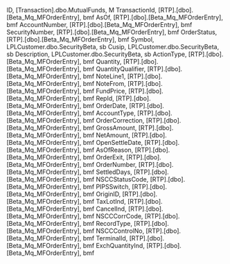 ID, [Transaction].dbo.MutualFunds, M
TransactionId, [RTP].[dbo].[Beta_Mq_MFOrderEntry], bmf
AsOf, [RTP].[dbo].[Beta_Mq_MFOrderEntry], bmf
AccountNumber, [RTP].[dbo].[Beta_Mq_MFOrderEntry], bmf
SecurityNumber, [RTP].[dbo].[Beta_Mq_MFOrderEntry], bmf
OrderStatus, [RTP].[dbo].[Beta_Mq_MFOrderEntry], bmf
Symbol, LPLCustomer.dbo.SecurityBeta, sb
Cusip, LPLCustomer.dbo.SecurityBeta, sb
Description, LPLCustomer.dbo.SecurityBeta, sb
ActionType, [RTP].[dbo].[Beta_Mq_MFOrderEntry], bmf
Quantity, [RTP].[dbo].[Beta_Mq_MFOrderEntry], bmf
QuantityQualifier, [RTP].[dbo].[Beta_Mq_MFOrderEntry], bmf
NoteLine1, [RTP].[dbo].[Beta_Mq_MFOrderEntry], bmf
NoteFrom, [RTP].[dbo].[Beta_Mq_MFOrderEntry], bmf
FundPrice, [RTP].[dbo].[Beta_Mq_MFOrderEntry], bmf
RepId, [RTP].[dbo].[Beta_Mq_MFOrderEntry], bmf
OrderDate, [RTP].[dbo].[Beta_Mq_MFOrderEntry], bmf
AccountType, [RTP].[dbo].[Beta_Mq_MFOrderEntry], bmf
OrderCorrection, [RTP].[dbo].[Beta_Mq_MFOrderEntry], bmf
GrossAmount, [RTP].[dbo].[Beta_Mq_MFOrderEntry], bmf
NetAmount, [RTP].[dbo].[Beta_Mq_MFOrderEntry], bmf
OpenSettleDate, [RTP].[dbo].[Beta_Mq_MFOrderEntry], bmf
AsOfReason, [RTP].[dbo].[Beta_Mq_MFOrderEntry], bmf
OrderExit, [RTP].[dbo].[Beta_Mq_MFOrderEntry], bmf
OrderNumber, [RTP].[dbo].[Beta_Mq_MFOrderEntry], bmf
SettledDays, [RTP].[dbo].[Beta_Mq_MFOrderEntry], bmf
NSCCStatusCode, [RTP].[dbo].[Beta_Mq_MFOrderEntry], bmf
PIPSSwitch, [RTP].[dbo].[Beta_Mq_MFOrderEntry], bmf
OriginID, [RTP].[dbo].[Beta_Mq_MFOrderEntry], bmf
TaxLotInd, [RTP].[dbo].[Beta_Mq_MFOrderEntry], bmf
CancelInd, [RTP].[dbo].[Beta_Mq_MFOrderEntry], bmf
NSCCCorrCode, [RTP].[dbo].[Beta_Mq_MFOrderEntry], bmf
RecordType, [RTP].[dbo].[Beta_Mq_MFOrderEntry], bmf
NSCCControlNo, [RTP].[dbo].[Beta_Mq_MFOrderEntry], bmf
TerminalId, [RTP].[dbo].[Beta_Mq_MFOrderEntry], bmf
ExchQuantityInd, [RTP].[dbo].[Beta_Mq_MFOrderEntry], bmf
